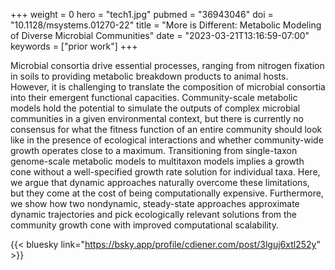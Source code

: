 +++
weight = 0
hero = "tech1.jpg"
pubmed = "36943046"
doi = "10.1128/msystems.01270-22"
title = "More is Different: Metabolic Modeling of Diverse Microbial Communities"
date = "2023-03-21T13:16:59-07:00"
keywords = ["prior work"]
+++

Microbial consortia drive essential processes, ranging from nitrogen fixation in soils
to providing metabolic breakdown products to animal hosts. However, it is challenging to
translate the composition of microbial consortia into their emergent functional
capacities. Community-scale metabolic models hold the potential to simulate the outputs
of complex microbial communities in a given environmental context, but there is
currently no consensus for what the fitness function of an entire community should look
like in the presence of ecological interactions and whether community-wide growth
operates close to a maximum. Transitioning from single-taxon genome-scale metabolic
models to multitaxon models implies a growth cone without a well-specified growth rate
solution for individual taxa. Here, we argue that dynamic approaches naturally overcome
these limitations, but they come at the cost of being computationally expensive.
Furthermore, we show how two nondynamic, steady-state approaches approximate dynamic
trajectories and pick ecologically relevant solutions from the community growth cone
with improved computational scalability.

{{< bluesky link="https://bsky.app/profile/cdiener.com/post/3lguj6xtl252y" >}}